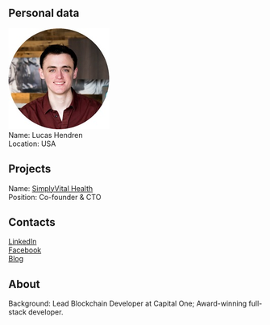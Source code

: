 ## Personal data
![lucas hendren photo](photo/lucas_hendren.jpg)  
Name:   Lucas Hendren  
Location: USA  
## Projects 
Name: [SimplyVital Health](../projects/simplyvital_health.md)  
Position: Co-founder & CTO   
## Contacts
[LinkedIn](https://www.linkedin.com/in/lucas-hendren-12793667/)      
[Facebook](https://www.facebook.com/lucas.hendren)  
[Blog](https://medium.com/@lucashendren)
## About
Background: Lead Blockchain Developer at Capital One; Award-winning full-stack developer.
